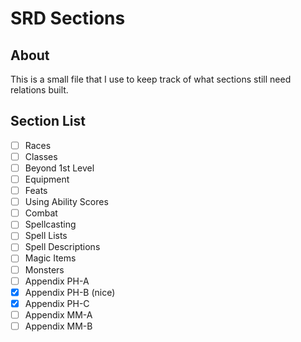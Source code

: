 # SRD Sections
## About
This is a small file that I use to keep track of what sections still need relations built.
## Section List
- [ ] Races
- [ ] Classes
- [ ] Beyond 1st Level
- [ ] Equipment
- [ ] Feats
- [ ] Using Ability Scores
- [ ] Combat
- [ ] Spellcasting
- [ ] Spell Lists
- [ ] Spell Descriptions
- [ ] Magic Items
- [ ] Monsters
- [ ] Appendix PH-A
- [x] Appendix PH-B (nice)
- [x] Appendix PH-C
- [ ] Appendix MM-A
- [ ] Appendix MM-B
